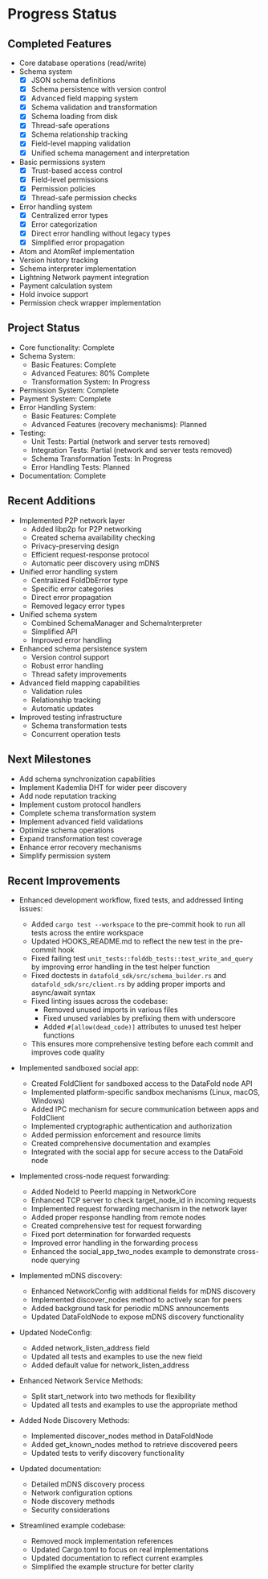 # Progress Status

## Completed Features
- Core database operations (read/write)
- Schema system
  - [x] JSON schema definitions
  - [x] Schema persistence with version control
  - [x] Advanced field mapping system
  - [x] Schema validation and transformation
  - [x] Schema loading from disk
  - [x] Thread-safe operations
  - [x] Schema relationship tracking
  - [x] Field-level mapping validation
  - [x] Unified schema management and interpretation
- Basic permissions system
  - [x] Trust-based access control
  - [x] Field-level permissions
  - [x] Permission policies
  - [x] Thread-safe permission checks
- Error handling system
  - [x] Centralized error types
  - [x] Error categorization
  - [x] Direct error handling without legacy types
  - [x] Simplified error propagation
- Atom and AtomRef implementation
- Version history tracking
- Schema interpreter implementation
- Lightning Network payment integration
- Payment calculation system
- Hold invoice support
- Permission check wrapper implementation

## Project Status
- Core functionality: Complete
- Schema System: 
  - Basic Features: Complete
  - Advanced Features: 80% Complete
  - Transformation System: In Progress
- Permission System: Complete
- Payment System: Complete
- Error Handling System:
  - Basic Features: Complete
  - Advanced Features (recovery mechanisms): Planned
- Testing: 
  - Unit Tests: Partial (network and server tests removed)
  - Integration Tests: Partial (network and server tests removed)
  - Schema Transformation Tests: In Progress
  - Error Handling Tests: Planned
- Documentation: Complete

## Recent Additions
- Implemented P2P network layer
  - Added libp2p for P2P networking
  - Created schema availability checking
  - Privacy-preserving design
  - Efficient request-response protocol
  - Automatic peer discovery using mDNS
- Unified error handling system
  - Centralized FoldDbError type
  - Specific error categories
  - Direct error propagation
  - Removed legacy error types
- Unified schema system
  - Combined SchemaManager and SchemaInterpreter
  - Simplified API
  - Improved error handling
- Enhanced schema persistence system
  - Version control support
  - Robust error handling
  - Thread safety improvements
- Advanced field mapping capabilities
  - Validation rules
  - Relationship tracking
  - Automatic updates
- Improved testing infrastructure
  - Schema transformation tests
  - Concurrent operation tests

## Next Milestones
- Add schema synchronization capabilities
- Implement Kademlia DHT for wider peer discovery
- Add node reputation tracking
- Implement custom protocol handlers
- Complete schema transformation system
- Implement advanced field validations
- Optimize schema operations
- Expand transformation test coverage
- Enhance error recovery mechanisms
- Simplify permission system

## Recent Improvements
- Enhanced development workflow, fixed tests, and addressed linting issues:
  - Added `cargo test --workspace` to the pre-commit hook to run all tests across the entire workspace
  - Updated HOOKS_README.md to reflect the new test in the pre-commit hook
  - Fixed failing test `unit_tests::folddb_tests::test_write_and_query` by improving error handling in the test helper function
  - Fixed doctests in `datafold_sdk/src/schema_builder.rs` and `datafold_sdk/src/client.rs` by adding proper imports and async/await syntax
  - Fixed linting issues across the codebase:
    - Removed unused imports in various files
    - Fixed unused variables by prefixing them with underscore
    - Added `#[allow(dead_code)]` attributes to unused test helper functions
  - This ensures more comprehensive testing before each commit and improves code quality

- Implemented sandboxed social app:
  - Created FoldClient for sandboxed access to the DataFold node API
  - Implemented platform-specific sandbox mechanisms (Linux, macOS, Windows)
  - Added IPC mechanism for secure communication between apps and FoldClient
  - Implemented cryptographic authentication and authorization
  - Added permission enforcement and resource limits
  - Created comprehensive documentation and examples
  - Integrated with the social app for secure access to the DataFold node

- Implemented cross-node request forwarding:
  - Added NodeId to PeerId mapping in NetworkCore
  - Enhanced TCP server to check target_node_id in incoming requests
  - Implemented request forwarding mechanism in the network layer
  - Added proper response handling from remote nodes
  - Created comprehensive test for request forwarding
  - Fixed port determination for forwarded requests
  - Improved error handling in the forwarding process
  - Enhanced the social_app_two_nodes example to demonstrate cross-node querying
- Implemented mDNS discovery:
  - Enhanced NetworkConfig with additional fields for mDNS discovery
  - Implemented discover_nodes method to actively scan for peers
  - Added background task for periodic mDNS announcements
  - Updated DataFoldNode to expose mDNS discovery functionality
- Updated NodeConfig:
  - Added network_listen_address field
  - Updated all tests and examples to use the new field
  - Added default value for network_listen_address
- Enhanced Network Service Methods:
  - Split start_network into two methods for flexibility
  - Updated all tests and examples to use the appropriate method
- Added Node Discovery Methods:
  - Implemented discover_nodes method in DataFoldNode
  - Added get_known_nodes method to retrieve discovered peers
  - Updated tests to verify discovery functionality
- Updated documentation:
  - Detailed mDNS discovery process
  - Network configuration options
  - Node discovery methods
  - Security considerations
- Streamlined example codebase:
  - Removed mock implementation references
  - Updated Cargo.toml to focus on real implementations
  - Updated documentation to reflect current examples
  - Simplified the example structure for better clarity
